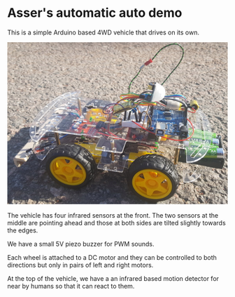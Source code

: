 Asser's automatic auto demo
===========================

This is a simple Arduino based 4WD vehicle that drives on its own.

![This is how it looks like.](doc/the_vehicle.jpg "The vehicle")

The vehicle has four infrared sensors at the front. The two sensors at the middle are pointing ahead and those at both sides are tilted slightly towards the edges.

We have a small 5V piezo buzzer for PWM sounds.

Each wheel is attached to a DC motor and they can be controlled to both directions but only in pairs of left and right motors.

At the top of the vehicle, we have a an infrared based motion detector for near by humans so that it can react to them.

